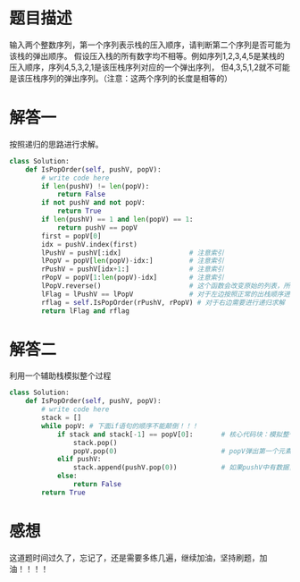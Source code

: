 # 题目描述

输入两个整数序列，第一个序列表示栈的压入顺序，请判断第二个序列是否可能为该栈的弹出顺序。
假设压入栈的所有数字均不相等。例如序列1,2,3,4,5是某栈的压入顺序，序列4,5,3,2,1是该压栈序列对应的一个弹出序列，
但4,3,5,1,2就不可能是该压栈序列的弹出序列。（注意：这两个序列的长度是相等的）


# 解答一

按照递归的思路进行求解。

```python
class Solution:
    def IsPopOrder(self, pushV, popV):
        # write code here
        if len(pushV) != len(popV):
            return False
        if not pushV and not popV:
            return True
        if len(pushV) == 1 and len(popV) == 1:
            return pushV == popV
        first = popV[0]
        idx = pushV.index(first)
        lPushV = pushV[:idx]                 # 注意索引
        lPopV = popV[len(popV)-idx:]         # 注意索引
        rPushV = pushV[idx+1:]               # 注意索引
        rPopV = popV[1:len(popV)-idx]        # 注意索引   
        lPopV.reverse()                      # 这个函数会改变原始的列表，所以需要单独写一行
        lFlag = lPushV == lPopV              # 对于左边按照正常的出栈顺序进行判断
        rflag = self.IsPopOrder(rPushV, rPopV) # 对于右边需要进行递归求解
        return lFlag and rflag
```

# 解答二

利用一个辅助栈模拟整个过程

```python
class Solution:
    def IsPopOrder(self, pushV, popV):
        # write code here
        stack = []
        while popV: # 下面if语句的顺序不能颠倒！！！
            if stack and stack[-1] == popV[0]:       # 核心代码块：模拟整个过程，如果stack的最后一个元素与popV中第一个元素相等，将两个元素都弹出
                stack.pop()
                popV.pop(0)                          # popV弹出第一个元素
            elif pushV:
                stack.append(pushV.pop(0))           # 如果pushV中有数据，压入stack
            else:
                return False
        return True
```

# 感想

这道题时间过久了，忘记了，还是需要多练几遍，继续加油，坚持刷题，加油！！！！
